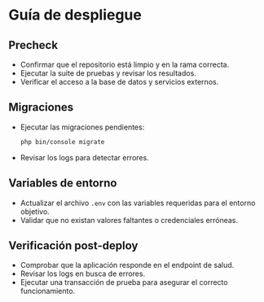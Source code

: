 # Guía de despliegue

## Precheck
- Confirmar que el repositorio está limpio y en la rama correcta.
- Ejecutar la suite de pruebas y revisar los resultados.
- Verificar el acceso a la base de datos y servicios externos.

## Migraciones
- Ejecutar las migraciones pendientes:
  ```bash
  php bin/console migrate
  ```
- Revisar los logs para detectar errores.

## Variables de entorno
- Actualizar el archivo `.env` con las variables requeridas para el entorno objetivo.
- Validar que no existan valores faltantes o credenciales erróneas.

## Verificación post-deploy
- Comprobar que la aplicación responde en el endpoint de salud.
- Revisar los logs en busca de errores.
- Ejecutar una transacción de prueba para asegurar el correcto funcionamiento.
